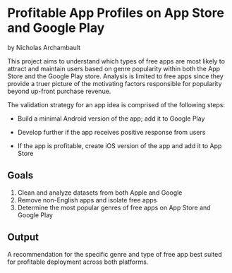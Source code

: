# Profitable App Profiles on App Store and Google Play
by Nicholas Archambault

This project aims to understand which types of free apps are most likely to attract and maintain users based on genre popularity within both the App Store and the Google Play store. Analysis is limited to free apps since they provide a truer picture of the motivating factors responsible for popularity beyond up-front purchase revenue.

The validation strategy for an app idea is comprised of the following steps:

- Build a minimal Android version of the app; add it to Google Play

- Develop further if the app receives positive response from users

- If the app is profitable, create iOS version of the app and add it to App Store

## Goals
1. Clean and analyze datasets from both Apple and Google
2. Remove non-English apps and isolate free apps
3. Determine the most popular genres of free apps on App Store and Google Play

## Output
A recommendation for the specific genre and type of free app best suited for profitable deployment across both platforms.
